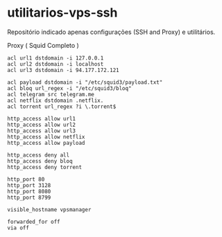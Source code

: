 # utilitarios-vps-ssh
Repositório indicado apenas configurações (SSH and Proxy) e utilitários. 

Proxy ( Squid Completo )
```
acl url1 dstdomain -i 127.0.0.1
acl url2 dstdomain -i localhost
acl url3 dstdomain -i 94.177.172.121

acl payload dstdomain -i "/etc/squid3/payload.txt"
acl bloq url_regex -i "/etc/squid3/bloq"
acl telegram src telegram.me
acl netflix dstdomain .netflix.
acl torrent url_regex ?i \.torrent$

http_access allow url1
http_access allow url2
http_access allow url3
http_access allow netflix
http_access allow payload

http_access deny all
http_access deny bloq
http_access deny torrent

http_port 80
http_port 3128
http_port 8080
http_port 8799

visible_hostname vpsmanager

forwarded_for off
via off
```
